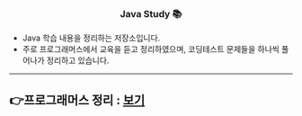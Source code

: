 <center> <h3> Java Study 📚 </h3></center>

- Java 학습 내용을 정리하는 저장소입니다.  
- 주로 프로그래머스에서 교육을 듣고 정리하였으며, 코딩테스트 문제들을 하나씩 풀어나가 정리하고 있습니다.

___

## 👉프로그래머스 정리 : [보기](./src/프로그래머스)
